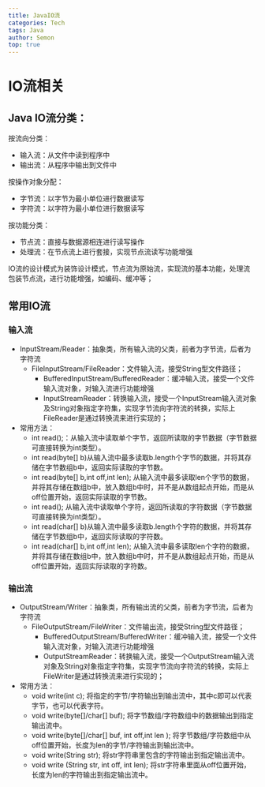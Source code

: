 ```yaml
---
title: JavaIO流
categories: Tech
tags: Java
author: Semon
top: true
---
```

# IO流相关
## Java IO流分类：
按流向分类： 
+ 输入流：从文件中读到程序中
+ 输出流：从程序中输出到文件中

按操作对象分配：
+ 字节流：以字节为最小单位进行数据读写
+ 字符流：以字符为最小单位进行数据读写

按功能分类：
+ 节点流：直接与数据源相连进行读写操作
+ 处理流：在节点流上进行套接，实现节点流读写功能增强

IO流的设计模式为装饰设计模式，节点流为原始流，实现流的基本功能，处理流包装节点流，进行功能增强，如编码、缓冲等；

## 常用IO流
### 输入流
+ InputStream/Reader：抽象类，所有输入流的父类，前者为字节流，后者为字符流
    + FileInputStream/FileReader：文件输入流，接受String型文件路径；
        + BufferedInputStream/BufferedReader：缓冲输入流，接受一个文件输入流对象，对输入流进行功能增强
        + InputStreamReader：转换输入流，接受一个InputStream输入流对象及String对象指定字符集，实现字节流向字符流的转换，实际上FileReader是通过转换流来进行实现的；
+ 常用方法：
    + int read();：从输入流中读取单个字节，返回所读取的字节数据（字节数据可直接转换为int类型）。
    + int read(byte[] b)从输入流中最多读取b.length个字节的数据，并将其存储在字节数组b中，返回实际读取的字节数。
    + int read(byte[] b,int off,int len); 从输入流中最多读取len个字节的数据，并将其存储在数组b中，放入数组b中时，并不是从数组起点开始，而是从off位置开始，返回实际读取的字节数。
    + int read(); 从输入流中读取单个字符，返回所读取的字符数据（字节数据可直接转换为int类型）。
    + int read(char[] b)从输入流中最多读取b.length个字符的数据，并将其存储在字节数组b中，返回实际读取的字符数。
    + int read(char[] b,int off,int len); 从输入流中最多读取len个字符的数据，并将其存储在数组b中，放入数组b中时，并不是从数组起点开始，而是从off位置开始，返回实际读取的字符数。

### 输出流
+ OutputStream/Writer：抽象类，所有输出流的父类，前者为字节流，后者为字符流
    + FileOutputStream/FileWriter：文件输出流，接受String型文件路径；
        + BufferedOutputStream/BufferedWriter：缓冲输入流，接受一个文件输入流对象，对输入流进行功能增强
        + OutputStreamReader：转换输入流，接受一个OutputStream输入流对象及String对象指定字符集，实现字节流向字符流的转换，实际上FileWriter是通过转换流来进行实现的；
+ 常用方法：
    + void write(int c); 将指定的字节/字符输出到输出流中，其中c即可以代表字节，也可以代表字符。
    + void write(byte[]/char[] buf); 将字节数组/字符数组中的数据输出到指定输出流中。
    + void write(byte[]/char[] buf, int off,int len ); 将字节数组/字符数组中从off位置开始，长度为len的字节/字符输出到输出流中。
    + void write(String str); 将str字符串里包含的字符输出到指定输出流中。
    + void write (String str, int off, int len); 将str字符串里面从off位置开始，长度为len的字符输出到指定输出流中。
